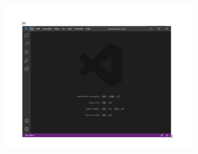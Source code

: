 ![Image](https://raw.githubusercontent.com/jheidenr/cse15l-lab-reports/main/Lab%20Screen%20Shot.PNG)